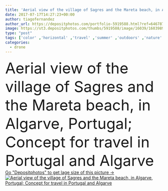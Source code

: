 ```yaml
---
title: 'Aerial view of the village of Sagres and the Mareta beach, in Algarve, Portugal'
date: 2017-07-17T14:27:23+00:00
author: tiagofernandez
author_url: https://depositphotos.com/portfolio-5919588.html?ref=64678756
image: https://st3.depositphotos.com/thumbs/5919588/image/16039/160398958/api_thumb_450.jpg?forcejpeg=true
type: "post"
tags: ['color' ,'horizontal' ,'travel' ,'summer' ,'outdoors' ,'nature' ,'sea' ,'village' ,'architecture' ,'coastline' ,'ocean' ,'scenic' ,'tourism' ,'landmark' ,'portugal' ,'buildings' ,'algarve' ,'aerial' ,'drone' ,'sagres' ,'travel destinations' ,'Atlantic Ocean' ,'sagres point' ,'mareta beach' ]
categories: 
  - drone
---
```

<div aling="center">
            <font size="60"> Aerial view of the village of Sagres and the Mareta beach, in Algarve, Portugal; Concept for travel in Portugal and Algarve</font>   
</div>
<div>
    <a href='https://st3.depositphotos.com/thumbs/5919588/image/16039/160398958/api_thumb_450.jpg?forcejpeg=true?ref=64678756' target=_blank > Go "Depositphotos" to get lage size of this picture ->
        <img href='https://st3.depositphotos.com/thumbs/5919588/image/16039/160398958/api_thumb_450.jpg?forcejpeg=true?ref=64678756' src='https://st3.depositphotos.com/5919588/16039/i/950/depositphotos_160398958-stock-photo-aerial-view-of-the-village.jpg?forcejpeg=true' alt='Aerial view of the village of Sagres and the Mareta beach, in Algarve, Portugal; Concept for travel in Portugal and Algarve' >
    </a>
</div>
